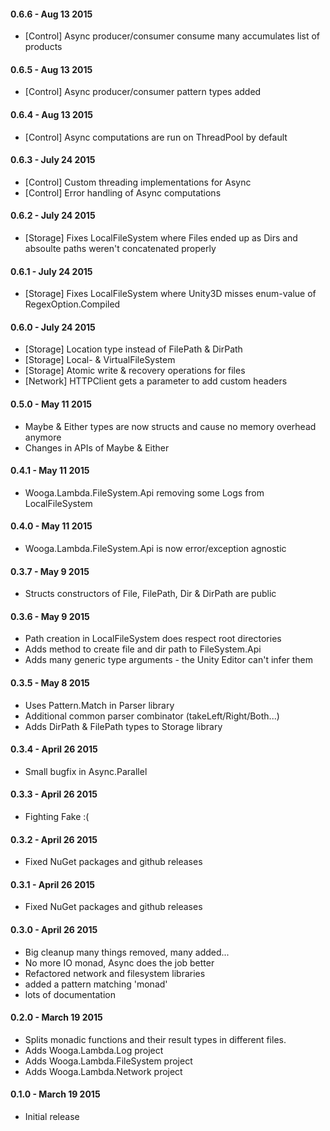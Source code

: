 #### 0.6.6 - Aug 13 2015
* [Control] Async producer/consumer consume many accumulates list of products

#### 0.6.5 - Aug 13 2015
* [Control] Async producer/consumer pattern types added

#### 0.6.4 - Aug 13 2015
* [Control] Async computations are run on ThreadPool by default

#### 0.6.3 - July 24 2015
* [Control] Custom threading implementations for Async
* [Control] Error handling of Async computations

#### 0.6.2 - July 24 2015
* [Storage] Fixes LocalFileSystem where Files ended up as Dirs and absoulte paths weren't concatenated properly

#### 0.6.1 - July 24 2015
* [Storage] Fixes LocalFileSystem where Unity3D misses enum-value of RegexOption.Compiled

#### 0.6.0 - July 24 2015
* [Storage] Location type instead of FilePath & DirPath
* [Storage] Local- & VirtualFileSystem
* [Storage] Atomic write & recovery operations for files
* [Network] HTTPClient gets a parameter to add custom headers

#### 0.5.0 - May 11  2015
* Maybe & Either types are now structs and cause no memory overhead anymore
* Changes in APIs of Maybe & Either

#### 0.4.1 - May 11  2015
* Wooga.Lambda.FileSystem.Api removing some Logs from LocalFileSystem

#### 0.4.0 - May 11  2015
* Wooga.Lambda.FileSystem.Api is now error/exception agnostic

#### 0.3.7 - May 9 2015
* Structs constructors of File, FilePath, Dir & DirPath are public

#### 0.3.6 - May 9 2015
* Path creation in LocalFileSystem does respect root directories
* Adds method to create file and dir path to FileSystem.Api
* Adds many generic type arguments - the Unity Editor can't infer them

#### 0.3.5 - May 8 2015
* Uses Pattern.Match in Parser library
* Additional common parser combinator (takeLeft/Right/Both...)
* Adds DirPath & FilePath types to Storage library

#### 0.3.4 - April 26 2015
* Small bugfix in Async.Parallel

#### 0.3.3 - April 26 2015
* Fighting Fake :(

#### 0.3.2 - April 26 2015
* Fixed NuGet packages and github releases

#### 0.3.1 - April 26 2015
* Fixed NuGet packages and github releases

#### 0.3.0 - April 26 2015
* Big cleanup many things removed, many added...
* No more IO monad, Async does the job better
* Refactored network and filesystem libraries
* added a pattern matching 'monad'
* lots of documentation

#### 0.2.0 - March 19 2015
* Splits monadic functions and their result types in different files.
* Adds Wooga.Lambda.Log project
* Adds Wooga.Lambda.FileSystem project
* Adds Wooga.Lambda.Network project

#### 0.1.0 - March 19 2015
* Initial release
